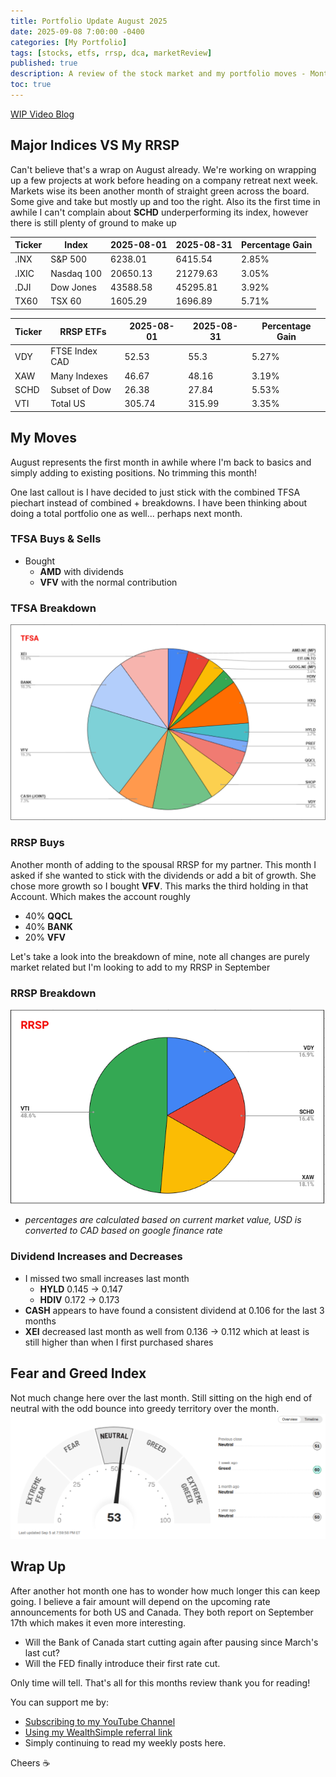 ```yaml
---
title: Portfolio Update August 2025
date: 2025-09-08 7:00:00 -0400
categories: [My Portfolio]
tags: [stocks, etfs, rrsp, dca, marketReview]
published: true
description: A review of the stock market and my portfolio moves - Month 12
toc: true
---
```


[WIP Video Blog]()

## Major Indices VS My RRSP

Can't believe that's a wrap on August already. We're working on wrapping up a few projects at work before heading on a company retreat next week. Markets wise its been another month of straight green across the board. Some give and take but mostly up and too the right. Also its the first time in awhile I can't complain about **SCHD** underperforming its index, however there is still plenty of ground to make up

  | **Ticker** | **Index**  | **2025-08-01** | **2025-08-31** | **Percentage Gain** |
  | ---------- | ---------- | -------------- | -------------- | ------------------- |
  | .INX       | S&P 500    | 6238.01        | 6415.54        | 2.85%               |
  | .IXIC      | Nasdaq 100 | 20650.13       | 21279.63       | 3.05%               |
  | .DJI       | Dow Jones  | 43588.58       | 45295.81       | 3.92%               |
  | TX60       | TSX 60     | 1605.29        | 1696.89        | 5.71%               |

  | **Ticker** | **RRSP ETFs**  | **2025-08-01** | **2025-08-31** | **Percentage Gain** |
  | ---------- | -------------- | -------------- | -------------- | ------------------- |
  | VDY        | FTSE Index CAD | 52.53          | 55.3           | 5.27%               |
  | XAW        | Many Indexes   | 46.67          | 48.16          | 3.19%               |
  | SCHD       | Subset of Dow  | 26.38          | 27.84          | 5.53%               |
  | VTI        | Total US       | 305.74         | 315.99         | 3.35%               |

## My Moves
August represents the first month in awhile where I'm back to basics and simply adding to existing positions. No trimming this month!

One last callout is I have decided to just stick with the combined TFSA piechart instead of combined + breakdowns. I have been thinking about doing a total portfolio one as well... perhaps next month.

### TFSA Buys & Sells
  - Bought
    - **AMD** with dividends
    - **VFV** with the normal contribution

### TFSA Breakdown
![image](/assets/2025/2025-09-08-tfsa.PNG)


### RRSP Buys
Another month of adding to the spousal RRSP for my partner. This month I asked if she wanted to stick with the dividends or add a bit of growth. She chose more growth so I bought **VFV**. This marks the third holding in that Account. Which makes the account roughly
- 40% **QQCL**
- 40% **BANK**
- 20% **VFV**

Let's take a look into the breakdown of mine, note all changes are purely market related but I'm looking to add to my RRSP in September

### RRSP Breakdown
![image](/assets/2025/2025-09-08-rrsp.PNG)
- *percentages are calculated based on current market value, USD is converted to CAD based on google finance rate*

### Dividend Increases and Decreases
- I missed two small increases last month
  - **HYLD** 0.145 -> 0.147
  - **HDIV** 0.172 -> 0.173
- **CASH** appears to have found a consistent dividend at 0.106 for the last 3 months
- **XEI** decreased last month as well from 0.136 -> 0.112 which at least is still higher than when I first purchased shares

## Fear and Greed Index
Not much change here over the last month. Still sitting on the high end of neutral with the odd bounce into greedy territory over the month.
![image](/assets/2025/2025-09-08-fear-and-greed.PNG)

## Wrap Up
After another hot month one has to wonder how much longer this can keep going. I believe a fair amount will depend on the upcoming rate announcements for both US and Canada. They both report on September 17th which makes it even more interesting.
- Will the Bank of Canada start cutting again after pausing since March's last cut?
- Will the FED finally introduce their first rate cut.

Only time will tell. That's all for this months review thank you for reading!

You can support me by:
- [Subscribing to my YouTube Channel](https://www.youtube.com/@FinancialFreedomAnOdyssey?sub_confirmation=1)
- [Using my WealthSimple referral link](https://my.wealthsimple.com/app/public/trade-referral-signup?code=VUGTXQ)
- Simply continuing to read my weekly posts here.

Cheers ☕